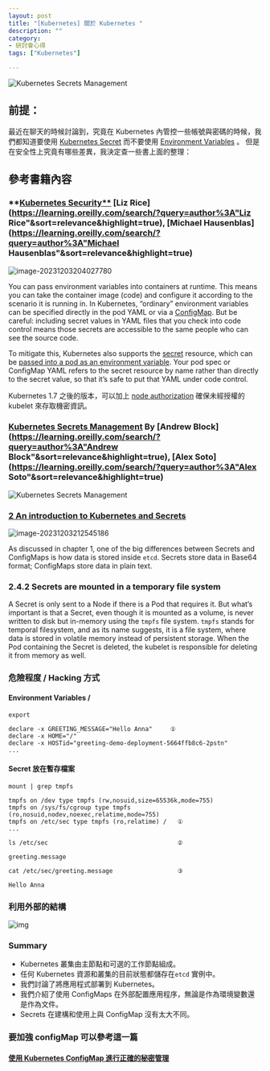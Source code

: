 ```yaml
---
layout: post
title: "[Kubernetes] 關於 Kubernetes "
description: ""
category: 
- 研討會心得
tags: ["Kubernetes"]

---
```


![Kubernetes Secrets Management](../images/2022/400w-1607560.jpeg)

## 前提：

最近在聊天的時候討論到，究竟在 Kubernetes 內管控一些帳號與密碼的時候，我們都知道要使用 [Kubernetes Secret](https://kubernetes.io/docs/concepts/configuration/secret/) 而不要使用 [Environment Variables](https://kubernetes.io/docs/tasks/inject-data-application/define-environment-variable-container/) 。 但是在安全性上究竟有哪些差異，我決定查一些書上面的整理：



## 參考書籍內容



### **[Kubernetes Security**](https://learning.oreilly.com/library/view/kubernetes-security/9781492039075/) [Liz Rice](https://learning.oreilly.com/search/?query=author%3A"Liz Rice"&sort=relevance&highlight=true), [Michael Hausenblas](https://learning.oreilly.com/search/?query=author%3A"Michael Hausenblas"&sort=relevance&highlight=true)

![image-20231203204027780](../images/2022/image-20231203204027780.png)

You can pass environment variables into containers at runtime. This means you can take the container image (code) and configure it according to the scenario it is running in. In Kubernetes, “ordinary” environment variables can be specified directly in the pod YAML or via a [ConfigMap](http://bit.ly/2Q8Hlkb). But be careful: including secret values in YAML files that you check into code control means those secrets are accessible to the same people who can see the source code.

To mitigate this, Kubernetes also supports the [secret](http://bit.ly/2xCI7Pz) resource, which can be [passed into a pod as an environment variable](http://bit.ly/2xO0Syz). Your pod spec or ConfigMap YAML refers to the secret resource by name rather than directly to the secret value, so that it’s safe to put that YAML under code control.

Kubernetes 1.7 之後的版本，可以加上  [node authorization](http://bit.ly/2IfD2k1)  確保未經授權的 kubelet 來存取機密資訊。



### [Kubernetes Secrets Management](https://learning.oreilly.com/library/view/kubernetes-secrets-management/9781617298912/) By [Andrew Block](https://learning.oreilly.com/search/?query=author%3A"Andrew Block"&sort=relevance&highlight=true), [Alex Soto](https://learning.oreilly.com/search/?query=author%3A"Alex Soto"&sort=relevance&highlight=true)

![Kubernetes Secrets Management](../images/2022/400w-20231203204824566.jpeg)

### [2 An introduction to Kubernetes and Secrets](https://learning.oreilly.com/library/view/kubernetes-secrets-management/9781617298912/OEBPS/Text/02.htm#heading_id_10)



![image-20231203212545186](../images/2022/image-20231203212545186.png)

As discussed in chapter 1, one of the big differences between Secrets and ConfigMaps is how data is stored inside `etcd`. Secrets store data in Base64 format; ConfigMaps store data in plain text.



### 2.4.2 Secrets are mounted in a temporary file system

A Secret is only sent to a Node if there is a Pod that requires it. But what’s important is that a Secret, even though it is mounted as a volume, is never written to disk but in-memory using the `tmpfs` file system. `tmpfs` stands for temporal filesystem, and as its name suggests, it is a file system, where data is stored in volatile memory instead of persistent storage. When the Pod containing the Secret is deleted, the kubelet is responsible for deleting it from memory as well.



### 危險程度 / Hacking 方式

#### Environment Variables / 
```
export
 
declare -x GREETING_MESSAGE="Hello Anna"     ①
declare -x HOME="/"
declare -x HOSTid="greeting-demo-deployment-5664ffb8c6-2pstn"
...

```



#### Secret 放在暫存檔案

```
mount | grep tmpfs
 
tmpfs on /dev type tmpfs (rw,nosuid,size=65536k,mode=755)
tmpfs on /sys/fs/cgroup type tmpfs (ro,nosuid,nodev,noexec,relatime,mode=755)
tmpfs on /etc/sec type tmpfs (ro,relatime) /   ①
...
 
ls /etc/sec                                    ②
 
greeting.message
 
cat /etc/sec/greeting.message                  ③
 
Hello Anna
```



### 利用外部的結構

![img](../images/2022/CH02_F07_Sotobueno3.png)

### Summary

- Kubernetes 叢集由主節點和可選的工作節點組成。
- 任何 Kubernetes 資源和叢集的目前狀態都儲存在`etcd` 實例中。
- 我們討論了將應用程式部署到 Kubernetes。
- 我們介紹了使用 ConfigMaps 在外部配置應用程序，無論是作為環境變數還是作為文件。
- Secrets 在建構和使用上與 ConfigMap 沒有太大不同。



### 要加強 configMap 可以參考這一篇

#### [使用 Kubernetes ConfigMap 進行正確的秘密管理](https://www.trendmicro.com/en_us/devops/23/f/kubernetes-configmaps-secret-management.html)
